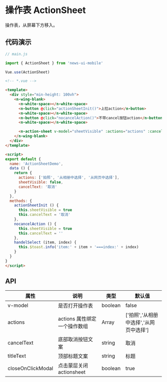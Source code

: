 # 操作表 ActionSheet

操作表，从屏幕下方移入。

## 代码演示

```javascript
// main.js

import { ActionSheet } from 'news-ui-mobile'

Vue.use(ActionSheet)
```

```html
<!-- *.vue -->

<template>
  <div style="min-height: 100vh">
    <n-wing-blank>
      <n-white-space></n-white-space>
      <n-button @click="actionSheetInit()">上拉action</n-button>
      <n-white-space></n-white-space>
      <n-button @click="nocancelAction()">不带cancel按钮action</n-button>
      <n-white-space></n-white-space>

      <n-action-sheet v-model="sheetVisible" :actions="actions" :cancelText="cancelText" @selected="handelSelect"></n-action-sheet>
    </n-wing-blank>
  </div>
</template>

<script>
export default {
  name: 'ActionSheetDemo',
  data () {
    return {
      actions: ['拍照', '从相册中选择', '从网页中选择'],
      sheetVisible: false,
      cancelText: '取消'
    }
  },
  methods: {
    actionSheetInit () {
      this.sheetVisible = true
      this.cancelText = '取消'
    },
    nocancelAction () {
      this.sheetVisible = true
      this.cancelText = ''
    },
    handelSelect (item, index) {
      this.$toast.info('item:' + item + '===index:' + index)
    }
  }
}
</script>


```

## API

| 属性 | 说明 | 类型 | 默认值 |
| - | - | - | - |
| v-model | 是否打开操作表 | boolean | false |
| actions | actions 属性绑定一个操作数组 | Array | ['拍照','从相册中选择','从网页中选择'] |
| cancelText | 底部取消按钮文案 | string  | 取消 |
| titleText | 顶部标题文案 | string  | 标题 |
| closeOnClickModal | 点击蒙层关闭 actionsheet | boolean | true |
